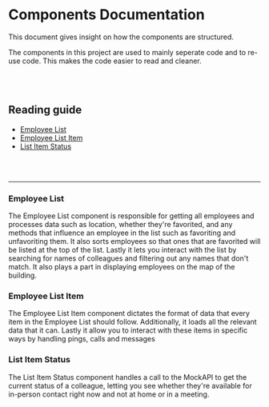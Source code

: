 # **Components Documentation**
This document gives insight on how the components are structured.

The components in this project are used to mainly seperate code and to re-use code. This makes the code easier to read and cleaner.

<br><br>

## **Reading guide**
- [Employee List](#employee-list)
- [Employee List Item](#employee-list-item)
- [List Item Status](#list-item-status)

<br><br>

-------------------------------------------------------------------------------------

### **Employee List**
The Employee List component is responsible for getting all employees and processes data such as location, whether they're favorited, and any methods that influence an employee in the list such as favoriting and unfavoriting them. It also sorts employees so that ones that are favorited will be listed at the top of the list. Lastly it lets you interact with the list by searching for names of colleagues and filtering out any names that don't match. It also plays a part in displaying employees on the map of the building.

### **Employee List Item**
The Employee List Item component dictates the format of data that every item in the Employee List should follow. Additionally, it loads all the relevant data that it can. Lastly it allow you to interact with these items in specific ways by handling pings, calls and messages

### **List Item Status**
The List Item Status component handles a call to the MockAPI to get the current status of a colleague, letting you see whether they're available for in-person contact right now and not at home or in a meeting.
